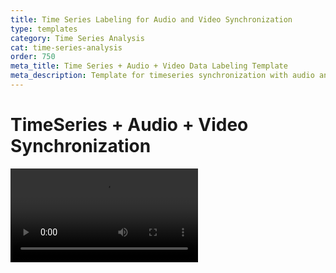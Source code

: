 ```yaml
---
title: Time Series Labeling for Audio and Video Synchronization
type: templates
category: Time Series Analysis
cat: time-series-analysis
order: 750
meta_title: Time Series + Audio + Video Data Labeling Template
meta_description: Template for timeseries synchronization with audio and video.
---
```



# TimeSeries + Audio + Video Synchronization



<video src="https://htx-pub.s3.us-east-1.amazonaws.com/docs/timeseries-video-audio-sync.mp4" controls style="max-width:800px" />



## Overview
TimeSeries can synchronize with Audio and Video components, allowing coordinated playback and seeking across different media types.

Requirements: Label Studio >= 1.20

## Time Units
- All sync messages use relative seconds from the start of each component
- TimeSeries converts these relative seconds based on its configuration:
  - Time-based: Converts to absolute timestamps
  - Index-based: Uses relative seconds as indices

## Configuration
1. Time-based TimeSeries:
   ```xml
   <TimeSeries name="ts" timeColumn="timestamp" timeFormat="%Y-%m-%d %H:%M:%S">
   ```

2. Index-based TimeSeries:
   ```xml
   <TimeSeries name="ts">
   ```

## Synchronization Behavior

1. **Time-based TimeSeries:**
   - Converts relative seconds to absolute timestamps
   - Maintains precise temporal alignment with media, any custom sampling rate
   - Example: 30s in video = 30s from start in TimeSeries
   - If the TimeSeries starts at the 5th second, it will serve as the starting point for other media. Therefore, the 0 second of the video will begin at the 5th second of the TimeSeries, and this offset will always be applied.

2. **Index-based TimeSeries:**
   - Uses direct indices as relative seconds
   - Each second in media = one index in TimeSeries, sampling rate is 1 Hz always
   - Example: 30s in video = index 30 in TimeSeries
   - Suitable mostly for debugging and tests

## Length Mismatches
- Sync works up to the length of the shorter component
- Components stop at their respective ends
- No data loss occurs, but sync stops at the shorter component's end

## Best Practices
1. Use time-based TimeSeries when:
   - Data has actual timestamps
   - Precise temporal alignment is needed
   - Working with multiple media types

2. Use index-based TimeSeries when:
   - Data is sequential
   - No actual timestamps are available
   - Simple 1 sample <=> 1 second mapping with media time is sufficient


# Configurations

## Index based TimeSeries + Video + TimeSeriesLabels

* Index-based TimeSeries (no timestamps at X axis)
* _Note_: One value equals one second because the time axis is not specified in the TimeSeries tag. The video is synced with this idea — one sample equals one second if timestamps are not provided.

```xml
<View>
  <Video name="video" value="$video" sync="group_a"/>
  
  <TimeSeries name="timeseries"
              value="$ts" valueType="json"
              sync="group_a" sep=","
              overviewWidth="10%"
              >
    <Channel column="value" strokeColor="#FF0000"/>
    <Channel column="value" strokeColor="#00FF00"/>
  </TimeSeries>
  
  <TimeSeriesLabels name="labels" toName="timeseries">
    <Label value="action"/>
    <Label value="pause"/>
  </TimeSeriesLabels>

</View>

<!-- {
  "video": "/static/samples/opossum_snow.mp4",
  "ts": {
      "value": [
        10.7036820361892644,
        -0.18120536109567212,
        -0.39251488391214157,
        1.3384817293995075,
        0.8779675446349394,
        -0.1511946071051955,
        -0.7955547028255082,
        1.0736798948078534,
        1.1266164855584428,
        -0.440291574562604,
        -0.8436786901744359,
        -0.24956239687939094,
        1.268049926141147,
        0.6300808834120004,
        1.7946935071842107,
        -0.37700464705843,
        0.706518542026297,
        -0.45787451607104046,
        -2.3643354623876607,
        0.13984274721398307,
        0.3174445171792305,
        -1.8162371732091722,
        -0.30289394872251374,
        -0.730112449190387,
        -1.6852497246079239,
        -1.0473893262227658,
        0.10416951356137397,
        -2.0266185534759633,
        -0.05196549263706541,
        0.4436085233243668,
        -0.0956064205420074,
        -1.1790065141112944,
        -0.015063840978932763,
        0.28691755509866407,
        1.4122332721986657,
        0.40127732957527523,
        1.546243544663401,
        0.11119508061291504,
        -0.499517691828469,
        -0.02922576888373752,
        -0.8454178734108769,
        0.19122400060485445,
        0.6914340334390281,
        -0.18047241277757645,
        -0.6394589243120249,
        1.0019886671810008
      ]
  }
} -->
```

## Time-based multiple TimeSeries + Audio + Video + TimeSeriesLabels

* Time-based TimeSeries
* TimeSeries, Audio and Video are synced together
* Choices and timeline labels are used as control tags for labeling

```xml
<View>
  <Video name="video" value="$video" sync="group_a"/>
  <Audio name="audio" value="$video" sync="group_a"/>
  
  <TimeSeriesLabels name="timelinelabels" toName="accel_timeseries">
    <Label value="A"/>
    <Label value="B"/>
  </TimeSeriesLabels>	

  <TimeSeries 
              name="accel_timeseries"
              value="$accel_data"
              sync="group_a"
              timeColumn="time"
              timeFormat="%H:%M:%S.%f"
              timeDisplayFormat="%H:%M:%S.%f"
              overviewWidth="10%"
  >
    <Channel column="accel_x" strokeColor="#FF0000" height="100"/>
    <Channel column="accel_y" strokeColor="#00FF00" height="100"/>
  </TimeSeries>
  
  <TimeSeries 
              name="gyro_timeseries" 
              value="$gyro_data" 
              sync="group_a"
              timeColumn="time"
              timeFormat="%H:%M:%S.%f"
              timeDisplayFormat="%H:%M:%S.%f"
              overviewWidth="10%"
  >
    <Channel column="gyro_x" strokeColor="#0000FF" height="100"/>
    <Channel column="gyro_y" strokeColor="#FF00FF" height="100"/>
  </TimeSeries> 

</View>

<!-- {
  "video": "/static/samples/opossum_snow.mp4",
  "accel_data": "/samples/time-series.csv?time=time&values=accel_x%2Caccel_y&sep=%2C&tf=%H:%m:%d.%f",
  "gyro_data": "/samples/time-series.csv?time=time&values=gyro_x%2Cgyro_y&sep=%2C&tf=%H:%m:%d.%f"
}
-->
```

**Example for time-series-accel.csv for accel_x, accel_y**
```csv
time,accel_x,accel_y
00:01:01.000000,-0.056646571671882806,2.1066649495524605
00:01:02.000000,-0.6888765232989033,0.35646668995794306
00:01:03.000000,-0.23512086306647553,0.5799351613084716
00:01:04.000000,-0.9314772647682944,-0.5195693066279311
00:01:05.000000,1.321119143958512,-0.622026749003922
00:01:06.000000,0.10592100887528152,0.15477501359739493
00:01:07.000000,-0.6261150686384155,0.5624264458111049
00:01:08.000000,1.0829322997587332,-1.9590268928992862
00:01:09.000000,-1.2267135177322928,-0.4538764395229617
00:01:10.000000,1.6705781810127622,0.38407182850093363
```

**Example for time-series-gyro.csv for gyro_x, gyro_y**
```csv
time,gyro_x,gyro_y
00:01:01.000000,-0.776563940219835,-1.1115451852904443
00:01:02.000000,0.17111212343134966,-1.377696478819913
00:01:03.000000,-1.168085910547026,-0.8500307427257534
00:01:04.000000,-0.13947878605597916,0.9062482653127198
00:01:05.000000,0.3079887618179474,-1.6722497873634719
00:01:06.000000,-0.3825838786476411,-1.242585234780504
00:01:07.000000,-0.7015245817392025,-1.712515499827561
00:01:08.000000,-0.3437952109000775,-0.9337512501019165
00:01:09.000000,-0.19464021971045084,-0.9653381620475747
00:01:10.000000,-0.29753925483100785,-0.7699832734123578
```


# Advanced Information

Fixes #4892: How can we label video and time series signals while watching them together?
Fixes #5359: Video/audio sync doesn't work

- Add sync attribute to TimeSeries tag model to enable group-based synchronization
- Compose TimeSeries with SyncableMixin for event broadcasting and handling
- Implement sync event handlers for seek, play, and pause events
- Add smooth view updates during audio/video playback
- Prevent event flooding by suppressing sync events during playback
- Maintain view window size during playback
- Map media timeline to TimeSeries range (start/end points)

This enables synchronized playback and seeking between Video, Audio, and TimeSeries components when they share the same sync group. Multiple TimeSeries components can also sync with each other, allowing for coordinated view updates across different time series data. For example:

